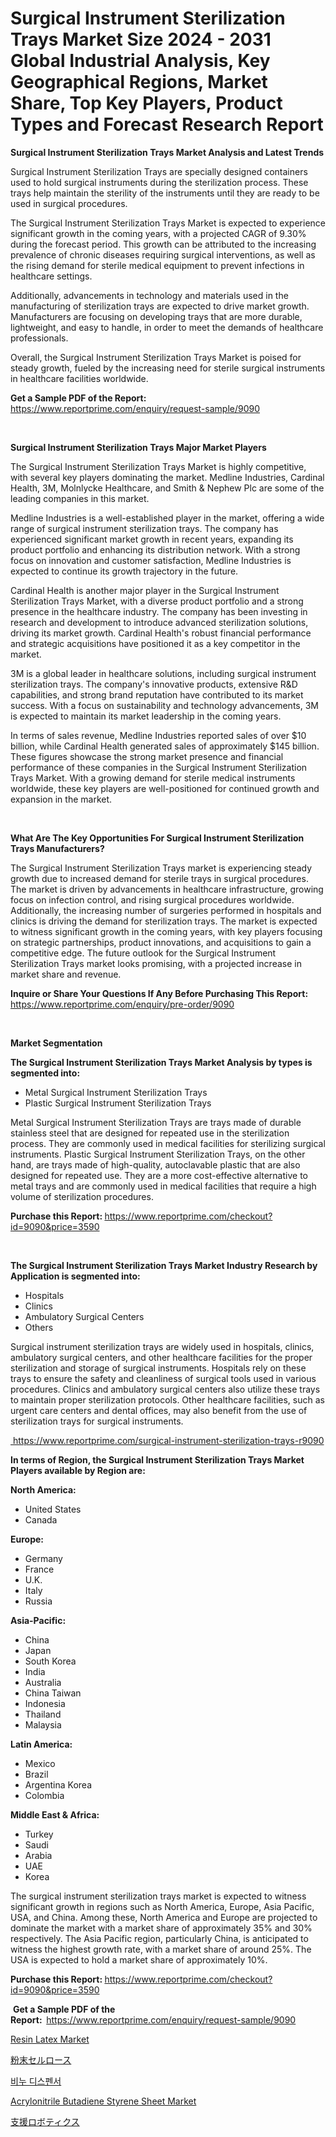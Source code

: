 <p><h1>Surgical Instrument Sterilization Trays Market Size 2024 - 2031 Global Industrial Analysis, Key Geographical Regions, Market Share, Top Key Players, Product Types and Forecast Research Report</h1></p><p><strong>Surgical Instrument Sterilization Trays Market Analysis and Latest Trends</strong></p>
<p><p>Surgical Instrument Sterilization Trays are specially designed containers used to hold surgical instruments during the sterilization process. These trays help maintain the sterility of the instruments until they are ready to be used in surgical procedures. </p><p>The Surgical Instrument Sterilization Trays Market is expected to experience significant growth in the coming years, with a projected CAGR of 9.30% during the forecast period. This growth can be attributed to the increasing prevalence of chronic diseases requiring surgical interventions, as well as the rising demand for sterile medical equipment to prevent infections in healthcare settings. </p><p>Additionally, advancements in technology and materials used in the manufacturing of sterilization trays are expected to drive market growth. Manufacturers are focusing on developing trays that are more durable, lightweight, and easy to handle, in order to meet the demands of healthcare professionals.</p><p>Overall, the Surgical Instrument Sterilization Trays Market is poised for steady growth, fueled by the increasing need for sterile surgical instruments in healthcare facilities worldwide.</p></p>
<p><strong>Get a Sample PDF of the Report:&nbsp;</strong> <a href="https://www.reportprime.com/enquiry/request-sample/9090">https://www.reportprime.com/enquiry/request-sample/9090</a></p>
<p>&nbsp;</p>
<p><strong>Surgical Instrument Sterilization Trays Major Market Players</strong></p>
<p><p>The Surgical Instrument Sterilization Trays Market is highly competitive, with several key players dominating the market. Medline Industries, Cardinal Health, 3M, Molnlycke Healthcare, and Smith & Nephew Plc are some of the leading companies in this market. </p><p>Medline Industries is a well-established player in the market, offering a wide range of surgical instrument sterilization trays. The company has experienced significant market growth in recent years, expanding its product portfolio and enhancing its distribution network. With a strong focus on innovation and customer satisfaction, Medline Industries is expected to continue its growth trajectory in the future.</p><p>Cardinal Health is another major player in the Surgical Instrument Sterilization Trays Market, with a diverse product portfolio and a strong presence in the healthcare industry. The company has been investing in research and development to introduce advanced sterilization solutions, driving its market growth. Cardinal Health's robust financial performance and strategic acquisitions have positioned it as a key competitor in the market.</p><p>3M is a global leader in healthcare solutions, including surgical instrument sterilization trays. The company's innovative products, extensive R&D capabilities, and strong brand reputation have contributed to its market success. With a focus on sustainability and technology advancements, 3M is expected to maintain its market leadership in the coming years.</p><p>In terms of sales revenue, Medline Industries reported sales of over $10 billion, while Cardinal Health generated sales of approximately $145 billion. These figures showcase the strong market presence and financial performance of these companies in the Surgical Instrument Sterilization Trays Market. With a growing demand for sterile medical instruments worldwide, these key players are well-positioned for continued growth and expansion in the market.</p></p>
<p>&nbsp;</p>
<p><strong>What Are The Key Opportunities For Surgical Instrument Sterilization Trays Manufacturers?</strong></p>
<p><p>The Surgical Instrument Sterilization Trays market is experiencing steady growth due to increased demand for sterile trays in surgical procedures. The market is driven by advancements in healthcare infrastructure, growing focus on infection control, and rising surgical procedures worldwide. Additionally, the increasing number of surgeries performed in hospitals and clinics is driving the demand for sterilization trays. The market is expected to witness significant growth in the coming years, with key players focusing on strategic partnerships, product innovations, and acquisitions to gain a competitive edge. The future outlook for the Surgical Instrument Sterilization Trays market looks promising, with a projected increase in market share and revenue.</p></p>
<p><strong>Inquire or Share Your Questions If Any Before Purchasing This Report:</strong> <a href="https://www.reportprime.com/enquiry/pre-order/9090">https://www.reportprime.com/enquiry/pre-order/9090</a></p>
<p>&nbsp;</p>
<p><strong>Market Segmentation</strong></p>
<p><strong>The Surgical Instrument Sterilization Trays Market Analysis by types is segmented into:</strong></p>
<p><ul><li>Metal Surgical Instrument Sterilization Trays</li><li>Plastic Surgical Instrument Sterilization Trays</li></ul></p>
<p><p>Metal Surgical Instrument Sterilization Trays are trays made of durable stainless steel that are designed for repeated use in the sterilization process. They are commonly used in medical facilities for sterilizing surgical instruments. Plastic Surgical Instrument Sterilization Trays, on the other hand, are trays made of high-quality, autoclavable plastic that are also designed for repeated use. They are a more cost-effective alternative to metal trays and are commonly used in medical facilities that require a high volume of sterilization procedures.</p></p>
<p><strong>Purchase this Report:&nbsp;</strong><a href="https://www.reportprime.com/checkout?id=9090&price=3590">https://www.reportprime.com/checkout?id=9090&price=3590</a></p>
<p>&nbsp;</p>
<p><strong>The Surgical Instrument Sterilization Trays Market Industry Research by Application is segmented into:</strong></p>
<p><ul><li>Hospitals</li><li>Clinics</li><li>Ambulatory Surgical Centers</li><li>Others</li></ul></p>
<p><p>Surgical instrument sterilization trays are widely used in hospitals, clinics, ambulatory surgical centers, and other healthcare facilities for the proper sterilization and storage of surgical instruments. Hospitals rely on these trays to ensure the safety and cleanliness of surgical tools used in various procedures. Clinics and ambulatory surgical centers also utilize these trays to maintain proper sterilization protocols. Other healthcare facilities, such as urgent care centers and dental offices, may also benefit from the use of sterilization trays for surgical instruments.</p></p>
<p><a href="https://www.reportprime.com/surgical-instrument-sterilization-trays-r9090">&nbsp;https://www.reportprime.com/surgical-instrument-sterilization-trays-r9090</a></p>
<p><strong>In terms of Region, the Surgical Instrument Sterilization Trays Market Players available by Region are:</strong></p>
<p>
    <p> <strong> North America: </strong>
        <ul>
            <li>United States</li>
            <li>Canada</li>
        </ul>
        </p> 
    <p> <strong> Europe: </strong>
        <ul>
            <li>Germany</li>
            <li>France</li>
            <li>U.K.</li>
            <li>Italy</li>
            <li>Russia</li>
        </ul>
        </p> 
    <p> <strong> Asia-Pacific: </strong>
        <ul>
            <li>China</li>
            <li>Japan</li>
            <li>South Korea</li>
            <li>India</li>
            <li>Australia</li>
            <li>China Taiwan</li>
            <li>Indonesia</li>
            <li>Thailand</li>
            <li>Malaysia</li>
        </ul>
        </p> 
    <p> <strong> Latin America: </strong>
        <ul>
            <li>Mexico</li>
            <li>Brazil</li>
            <li>Argentina Korea</li>
            <li>Colombia</li>
        </ul>
        </p> 
    <p> <strong> Middle East & Africa: </strong>
        <ul>
            <li>Turkey</li>
            <li>Saudi</li>
            <li>Arabia</li>
            <li>UAE</li>
            <li>Korea</li>
        </ul>
    </p>
    </p>
<p><p>The surgical instrument sterilization trays market is expected to witness significant growth in regions such as North America, Europe, Asia Pacific, USA, and China. Among these, North America and Europe are projected to dominate the market with a market share of approximately 35% and 30% respectively. The Asia Pacific region, particularly China, is anticipated to witness the highest growth rate, with a market share of around 25%. The USA is expected to hold a market share of approximately 10%.</p></p>
<p><strong>Purchase this Report: </strong><a href="https://www.reportprime.com/checkout?id=9090&price=3590">https://www.reportprime.com/checkout?id=9090&price=3590</a></p>
<p>&nbsp;<strong>Get a Sample PDF of the Report:&nbsp;&nbsp;</strong><a href="https://www.reportprime.com/enquiry/request-sample/9090">https://www.reportprime.com/enquiry/request-sample/9090</a></p>
<p><strong></strong></p>
<p><p><a href="https://issuu.com/reportprime-2/docs/resin-latex-market-size-2030.pptx">Resin Latex Market</a></p><p><a href="https://github.com/ihabdkwlxs948/Market-Research-Report-List-1/blob/main/208243823351.md">粉末セルロース</a></p><p><a href="https://github.com/Hubertstyenger6685/Market-Research-Report-List-1/blob/main/592113621251.md">비누 디스펜서</a></p><p><a href="https://www.linkedin.com/pulse/acrylonitrile-butadiene-styrene-sheet-market-furnish-information-m0jee?trackingId=0MxhrhaI%2BUOlsSxpcHEw5A%3D%3D">Acrylonitrile Butadiene Styrene Sheet Market</a></p><p><a href="https://github.com/dadanedu33/Market-Research-Report-List-1/blob/main/997202323352.md">支援ロボティクス</a></p></p>